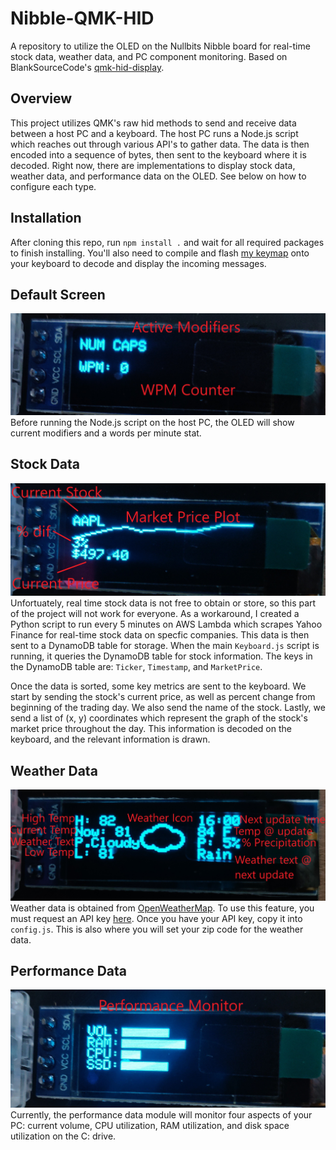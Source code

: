 # Nibble-QMK-HID

A repository to utilize the OLED on the Nullbits Nibble board for real-time stock data, weather data, and PC component monitoring. Based on BlankSourceCode's [qmk-hid-display](https://github.com/BlankSourceCode/qmk-hid-display).

## Overview

This project utilizes QMK's raw hid methods to send and receive data between a host PC and a keyboard. The host PC runs a Node.js script which reaches out through various API's to gather data. The data is then encoded into a sequence of bytes, then sent to the keyboard where it is decoded. Right now, there are implementations to display stock data, weather data, and performance data on the OLED. See below on how to configure each type. 

## Installation

After cloning this repo, run `npm install .` and wait for all required packages to finish installing. You'll also need to compile and flash [my keymap](https://github.com/ajcav2/nibble/blob/master/keymaps/hid-display/keymap.c) onto your keyboard to decode and display the incoming messages.

## Default Screen

![Default screen](./img/default.jpg)
Before running the Node.js script on the host PC, the OLED will show current modifiers and a words per minute stat.

## Stock Data

![Stock screen](./img/stocks.jpg)
Unfortuately, real time stock data is not free to obtain or store, so this part of the project will not work for everyone. As a workaround, I created a Python script to run every 5 minutes on AWS Lambda which scrapes Yahoo Finance for real-time stock data on specfic companies. This data is then sent to a DynamoDB table for storage. When the main `Keyboard.js` script is running, it queries the DynamoDB table for stock information. The keys in the DynamoDB table are: `Ticker`, `Timestamp`, and `MarketPrice`.

Once the data is sorted, some key metrics are sent to the keyboard. We start by sending the stock's current price, as well as percent change from beginning of the trading day. We also send the name of the stock. Lastly, we send a list of (x, y) coordinates which represent the graph of the stock's market price throughout the day. This information is decoded on the keyboard, and the relevant information is drawn.

## Weather Data

![Weather screen](./img/weather.jpg)
Weather data is obtained from [OpenWeatherMap](https://openweathermap.org/). To use this feature, you must request an API key [here](https://openweathermap.org/appid). Once you have your API key, copy it into `config.js`. This is also where you will set your zip code for the weather data. 

## Performance Data

![Performance screen](./img/performance.jpg)
Currently, the performance data module will monitor four aspects of your PC: current volume, CPU utilization, RAM utilization, and disk space utilization on the C: drive. 

